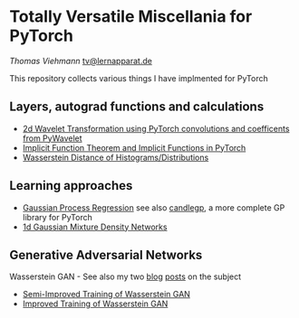 # Totally Versatile Miscellania for PyTorch

*Thomas Viehmann* <tv@lernapparat.de>

This repository collects various things I have implmented for PyTorch

## Layers, autograd functions and calculations

- [2d Wavelet Transformation using PyTorch convolutions and coefficents from PyWavelet](misc/2D-Wavelet-Transform.ipynb)
- [Implicit Function Theorem and Implicit Functions in PyTorch](misc/Implicit_Functions_Pytorch.ipynb)
- [Wasserstein Distance of Histograms/Distributions](wasserstein-distance/Pytorch_Wasserstein.ipynb)

## Learning approaches

- [Gaussian Process Regression](misc/gaussian_process_regression_basic.ipynb) see also [candlegp](https://github.com/t-vi/candlegp), a more complete GP library for PyTorch
- [1d Gaussian Mixture Density Networks](misc/Mixture_Density_Network_Gaussian_1d.ipynb)

## Generative Adversarial Networks

Wasserstein GAN - See also my two [blog](http://lernapparat.de/improved-wasserstein-gan/) [posts](http://lernapparat.de/more-improved-wgan/)
on the subject

- [Semi-Improved Training of Wasserstein GAN](wasserstein-distance/Semi-Improved_Training_of_Wasserstein_GAN.ipynb)
- [Improved Training of Wasserstein GAN](wasserstein-distance/Improved_Training_of_Wasserstein_GAN.ipynb)
